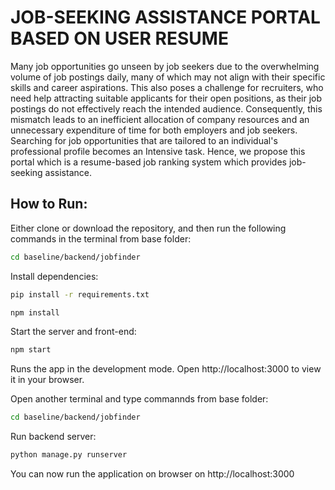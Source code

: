 # JOB-SEEKING ASSISTANCE PORTAL BASED ON USER RESUME

Many job opportunities go unseen by job seekers due to the overwhelming volume of job postings daily, many of which may not align with their specific skills and career aspirations. This also poses a challenge for recruiters, who need help attracting suitable applicants for their open positions, as their job postings do not effectively reach the intended audience. Consequently, this mismatch leads to an inefficient allocation of company resources and an unnecessary expenditure of time for both employers and job seekers. Searching for job opportunities that are tailored to an individual's professional profile becomes an Intensive task. Hence, we propose this portal which is a resume-based job ranking system which provides job-seeking assistance.


## How to Run:

Either clone or download the repository, and then run the following commands in the terminal from base folder:

```bash
cd baseline/backend/jobfinder
```

Install dependencies:

```bash
pip install -r requirements.txt

npm install
```

Start the server and front-end:

```bash
npm start 
```
Runs the app in the development mode.
Open http://localhost:3000 to view it in your browser.

Open another terminal and type commannds from base folder: 

```bash
cd baseline/backend/jobfinder
```
Run backend server:
```bash
python manage.py runserver
```

You can now run the application on browser on http://localhost:3000
